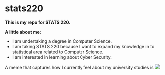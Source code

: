 # stats220

**This is my repo for STATS 220.**

**A little about me:**

- I am undertaking a degree in Computer Science.
- I am taking STATS 220 because I want to expand my knowledge in to statistical area related to Computer Science.
- I am interested in learning about Cyber Security.

A meme that captures how I currently feel about my university studies is ![](https://c.tenor.com/8druEACXtX8AAAAd/tenor.gif)
